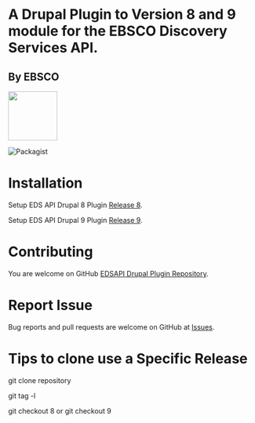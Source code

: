 # A Drupal Plugin to Version 8 and 9 module for the EBSCO Discovery Services API.

## By EBSCO

  <img src="https://www.ebsco.com/themes/custom/cog_ebsco/logo.svg" width="100" height="100" />

![Packagist](https://img.shields.io/packagist/v/ebsco/edsapi-drupal8-plugin.svg)

# Installation

Setup EDS API Drupal 8 Plugin <a href="https://github.com/ebsco/edsapi-drupal-plugin/releases/tag/8.1.3">Release 8</a>.

Setup EDS API Drupal 9 Plugin <a href="https://github.com/ebsco/edsapi-drupal-plugin/tree/9.1.1">Release 9</a>.


# Contributing

You are welcome on GitHub <a href="https://github.com/ebsco/edsapi-drupal-plugin" target="_blank">EDSAPI Drupal Plugin Repository</a>.


# Report Issue 

Bug reports and pull requests are welcome on GitHub at <a href="https://github.com/ebsco/edsapi-drupal-plugin/issues" target="_blank">Issues</a>.


# Tips to clone use a Specific Release

  git clone repository

  git tag -l

  git checkout 8 or git checkout 9 
